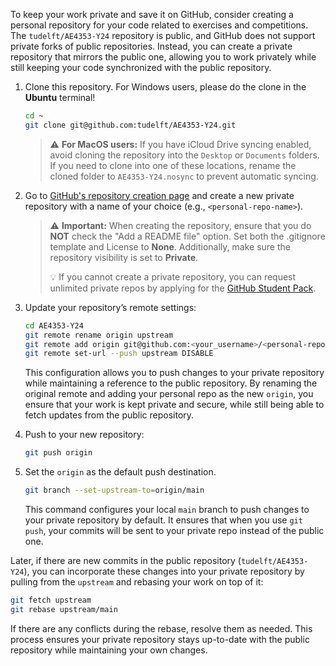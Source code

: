 To keep your work private and save it on GitHub, consider creating a personal repository for your code related to exercises and competitions. The `tudelft/AE4353-Y24` repository is public, and GitHub does not support private forks of public repositories. Instead, you can create a private repository that mirrors the public one, allowing you to work privately while still keeping your code synchronized with the public repository.

 1. Clone this repository. For Windows users, please do the clone in the **Ubuntu** terminal!
    ```bash
    cd ~
    git clone git@github.com:tudelft/AE4353-Y24.git
    ```

    > ⚠️ **For MacOS users:** If you have iCloud Drive syncing enabled, avoid cloning the repository into the `Desktop` or `Documents` folders. If you need to clone into one of these locations, rename the cloned folder to `AE4353-Y24.nosync` to prevent automatic syncing.

 2. Go to [GitHub's repository creation page](https://help.github.com/articles/creating-a-new-repository/) and create a new private repository with a name of your choice (e.g., `<personal-repo-name>`).
 
    > ⚠️ **Important:** When creating the repository, ensure that you do **NOT** check the "Add a README file" option. Set both the .gitignore template and License to **None**. Additionally, make sure the repository visibility is set to **Private**.
    > 
    > 💡 If you cannot create a private repository, you can request unlimited private repos by applying for the [GitHub Student Pack](https://education.github.com/pack).
     
3. Update your repository’s remote settings:

   ```bash
   cd AE4353-Y24                                                                  # Navigate to your local repository
   git remote rename origin upstream                                              # Rename the existing 'origin' remote to 'upstream'
   git remote add origin git@github.com:<your_username>/<personal-repo-name>.git  # Add your new private repository as 'origin'
   git remote set-url --push upstream DISABLE                                     # Disable push access to the public repository
   ```

   This configuration allows you to push changes to your private repository while maintaining a reference to the public repository. By renaming the original remote and adding your personal repo as the new `origin`, you ensure that your work is kept private and secure, while still being able to fetch updates from the public repository.
 
 4. Push to your new repository:
    ```bash
    git push origin
    ```
   
5. Set the `origin` as the default push destination.
    ```bash
    git branch --set-upstream-to=origin/main
    ```

    This command configures your local `main` branch to push changes to your private repository by default. It ensures that when you use `git push`, your commits will be sent to your private repo instead of the public one.

   
Later, if there are new commits in the public repository (`tudelft/AE4353-Y24`), you can incorporate these changes into your private repository by pulling from the `upstream` and rebasing your work on top of it:

```bash
git fetch upstream
git rebase upstream/main
```
If there are any conflicts during the rebase, resolve them as needed. This process ensures your private repository stays up-to-date with the public repository while maintaining your own changes.
